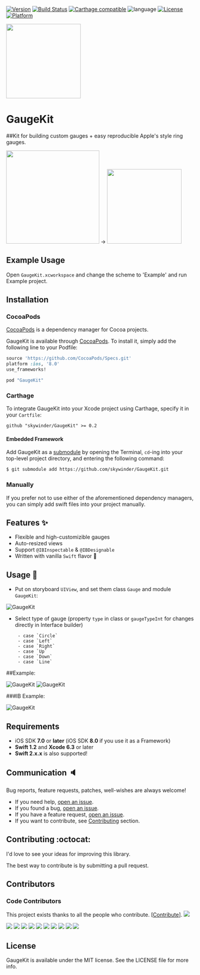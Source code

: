 [![Version](https://img.shields.io/cocoapods/v/GaugeKit.svg?style=flat)](http://cocoapods.org/pods/GaugeKit)
[![Build Status](https://travis-ci.org/skywinder/GaugeKit.svg)](https://travis-ci.org/skywinder/GaugeKit)
[![Carthage compatible](https://img.shields.io/badge/Carthage-compatible-4BC51D.svg?style=flat)](https://github.com/Carthage/Carthage)
![language](https://img.shields.io/badge/Language-%20Swift%20-orange.svg)
[![License](https://img.shields.io/cocoapods/l/GaugeKit.svg?style=flat)](http://cocoapods.org/pods/GaugeKit)
[![Platform](https://img.shields.io/cocoapods/p/GaugeKit.svg?style=flat)](http://cocoapods.org/pods/GaugeKit)

<img src="https://raw.githubusercontent.com/skywinder/GaugeKit/master/Images/GK.PNG" width="200">

# GaugeKit
##Kit for building custom gauges + easy reproducible Apple's style ring gauges.

<img src="https://raw.githubusercontent.com/skywinder/GaugeKit/master/Images/appleFitness.png" width="250">
->
<img src="https://raw.githubusercontent.com/skywinder/GaugeKit/master/Images/gauge.gif" width="200">



## Example Usage

Open `GaugeKit.xcworkspace` and change the scheme to 'Example' and run Example project.

## Installation

### CocoaPods

[CocoaPods](http://cocoapods.org) is a dependency manager for Cocoa projects.

GaugeKit is available through [CocoaPods](http://cocoapods.org). To install
it, simply add the following line to your Podfile:

```ruby
source 'https://github.com/CocoaPods/Specs.git'
platform :ios, '8.0'
use_frameworks!

pod "GaugeKit"
```

### Carthage

To integrate GaugeKit into your Xcode project using Carthage, specify it in your `Cartfile`:

```ogdl
github "skywinder/GaugeKit" >= 0.2
```


#### Embedded Framework

Add GaugeKit as a [submodule](http://git-scm.com/docs/git-submodule) by opening the Terminal, `cd`-ing into your top-level project directory, and entering the following command:

```bash
$ git submodule add https://github.com/skywinder/GaugeKit.git
```

### Manually

If you prefer not to use either of the aforementioned dependency managers, you can simply add swift files into your project manually.


## Features :sparkles:

- Flexible and high-customizible gauges
- Auto-resized views
- Support `@IBInspectable` & `@IBDesignable`
- Written with vanilla `Swift` flavor :baby_chick:

## Usage :rainbow:

- Put on storyboard `UIView`, and set them class `Gauge` and module `GaugeKit`:

![GaugeKit](https://raw.githubusercontent.com/skywinder/GaugeKit/master/Images/IB_class.png)

- Select type of gauge (property `type` in class or `gaugeTypeInt` for changes directly in Interface builder)

       - case `Circle`
       - case `Left`
       - case `Right`
       - case `Up`
       - case `Down`
       - case `Line`

##Example:

![GaugeKit](https://raw.githubusercontent.com/skywinder/GaugeKit/master/Images/GaugeKit_sreenshot2.png)
![GaugeKit](https://raw.githubusercontent.com/skywinder/GaugeKit/master/Images/SWGauge_example.gif)

###IB Example:

![GaugeKit](https://raw.githubusercontent.com/skywinder/GaugeKit/master/Images/ib_example_1.gif)

## Requirements

- iOS SDK **7.0** or **later** (iOS SDK **8.0** if you use it as a Framework)
- **Swift 1.2** and **Xcode 6.3** or later
- **Swift 2.x.x** is also supported!

## Communication :speaker:

Bug reports, feature requests, patches, well-wishes are always welcome!

- If you need help, [open an issue](https://github.com/skywinder/GaugeKit/issues/new).
- If you found a bug, [open an issue](https://github.com/skywinder/GaugeKit/issues/new).
- If you have a feature request, [open an issue](https://github.com/skywinder/GaugeKit/issues/new).
- If you want to contribute, see [Contributing](https://github.com/skywinder/GaugeKit#contributing-octocat) section.

## Contributing :octocat:
I'd love to see your ideas for improving this library.

The best way to contribute is by submitting a pull request.

## Contributors

### Code Contributors

This project exists thanks to all the people who contribute. [[Contribute](CONTRIBUTING.md)].
<a href="https://github.com/skywinder/GaugeKit/graphs/contributors"><img src="https://opencollective.com/GaugeKit/contributors.svg?width=890&button=false" /></a>

<a href="https://opencollective.com/GaugeKit/organization/0/website"><img src="https://opencollective.com/GaugeKit/organization/0/avatar.svg"></a>
<a href="https://opencollective.com/GaugeKit/organization/1/website"><img src="https://opencollective.com/GaugeKit/organization/1/avatar.svg"></a>
<a href="https://opencollective.com/GaugeKit/organization/2/website"><img src="https://opencollective.com/GaugeKit/organization/2/avatar.svg"></a>
<a href="https://opencollective.com/GaugeKit/organization/3/website"><img src="https://opencollective.com/GaugeKit/organization/3/avatar.svg"></a>
<a href="https://opencollective.com/GaugeKit/organization/4/website"><img src="https://opencollective.com/GaugeKit/organization/4/avatar.svg"></a>
<a href="https://opencollective.com/GaugeKit/organization/5/website"><img src="https://opencollective.com/GaugeKit/organization/5/avatar.svg"></a>
<a href="https://opencollective.com/GaugeKit/organization/6/website"><img src="https://opencollective.com/GaugeKit/organization/6/avatar.svg"></a>
<a href="https://opencollective.com/GaugeKit/organization/7/website"><img src="https://opencollective.com/GaugeKit/organization/7/avatar.svg"></a>
<a href="https://opencollective.com/GaugeKit/organization/8/website"><img src="https://opencollective.com/GaugeKit/organization/8/avatar.svg"></a>
<a href="https://opencollective.com/GaugeKit/organization/9/website"><img src="https://opencollective.com/GaugeKit/organization/9/avatar.svg"></a>

## License

GaugeKit is available under the MIT license. See the LICENSE file for more info.
